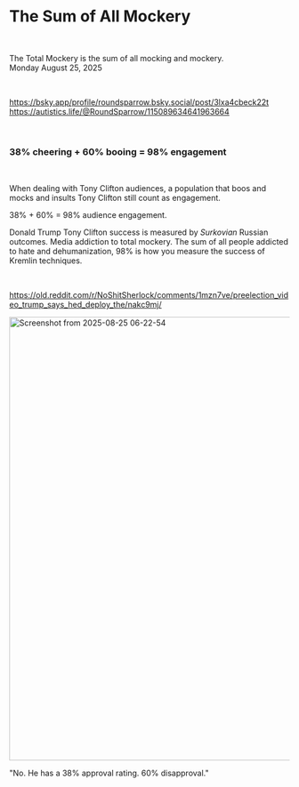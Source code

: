 # The Sum of All Mockery 

&nbsp;

The Total Mockery is the sum of all mocking and mockery.      
Monday August 25, 2025

&nbsp;

https://bsky.app/profile/roundsparrow.bsky.social/post/3lxa4cbeck22t    
https://autistics.life/@RoundSparrow/115089634641963664   

&nbsp;

### 38% cheering + 60% booing = 98% engagement

&nbsp;

When dealing with Tony Clifton audiences, a population that boos and mocks and insults Tony Clifton still count as engagement.

38% + 60% = 98% audience engagement.

Donald Trump Tony Clifton success is measured by *Surkovian* Russian outcomes. Media addiction to total mockery. The sum of all people addicted to hate and dehumanization, 98% is how you measure the success of Kremlin techniques.

&nbsp;

https://old.reddit.com/r/NoShitSherlock/comments/1mzn7ve/preelection_video_trump_says_hed_deploy_the/nakc9mj/

<img width="1226" height="798" alt="Screenshot from 2025-08-25 06-22-54" src="https://github.com/user-attachments/assets/bbb62dc3-b177-425b-bf8d-75be6b7e9d78" />

"No. He has a 38% approval rating. 60% disapproval."
